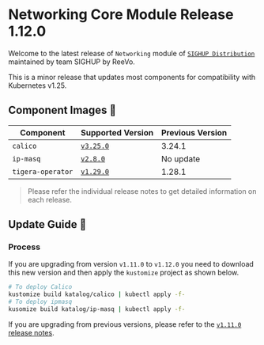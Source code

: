 # Networking Core Module Release 1.12.0

Welcome to the latest release of `Networking` module of [`SIGHUP Distribution`](https://github.com/sighupio/distribution) maintained by team SIGHUP by ReeVo.

This is a minor release that updates most components for compatibility with Kubernetes v1.25.

## Component Images 🚢

| Component         | Supported Version                                                                | Previous Version |
| ----------------- | -------------------------------------------------------------------------------- | ---------------- |
| `calico`          | [`v3.25.0`](https://projectcalico.docs.tigera.io/archive/v3.25/release-notes/)   | 3.24.1           |
| `ip-masq`         | [`v2.8.0`](https://github.com/kubernetes-sigs/ip-masq-agent/releases/tag/v2.5.0) | No update        |
| `tigera-operator` | [`v1.29.0`](https://github.com/tigera/operator/releases/tag/v1.29.0)             | 1.28.1           |

> Please refer the individual release notes to get detailed information on each release.

## Update Guide 🦮

### Process

If you are upgrading from version `v1.11.0` to `v1.12.0` you need to download this new version and then apply the `kustomize` project as shown below.

```bash
# To deploy Calico
kustomize build katalog/calico | kubectl apply -f-
# To deploy ipmasq
kusomize build katalog/ip-masq | kubectl apply -f-
```

If you are upgrading from previous versions, please refer to the [`v1.11.0` release notes](https://github.com/sighupio/module-networking/releases/tag/v1.11.0).

